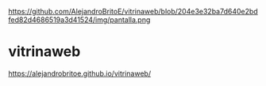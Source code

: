 https://github.com/AlejandroBritoE/vitrinaweb/blob/204e3e32ba7d640e2bdfed82d4686519a3d41524/img/pantalla.png
# vitrinaweb

https://alejandrobritoe.github.io/vitrinaweb/
